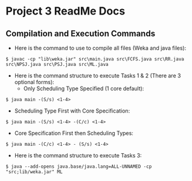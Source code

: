 # Project 3 ReadMe Docs

## Compilation and Execution Commands
- Here is the command to use to compile all files (Weka and java files):
```
$ javac -cp "lib\weka.jar" src\main.java src\FCFS.java src\RR.java src\NPSJ.java src\PSJ.java src\ML.java
```

- Here is the command structure to execute Tasks 1 & 2 (There are 3 optional forms):
    - Only Scheduling Type Specified (1 core default):

```
$ java main -(S/s) <1-4>
```

- Scheduling Type First with Core Specification:
```
$ java main -(S/s) <1-4> -(C/c) <1-4>
```


- Core Specification First then Scheduling Types:
```
$ java main -(C/c) <1-4> - (S/s) <1-4>
```

- Here is the command structure to execute Tasks 3:
```
$ java --add-opens java.base/java.lang=ALL-UNNAMED -cp "src;lib/weka.jar" ML
```